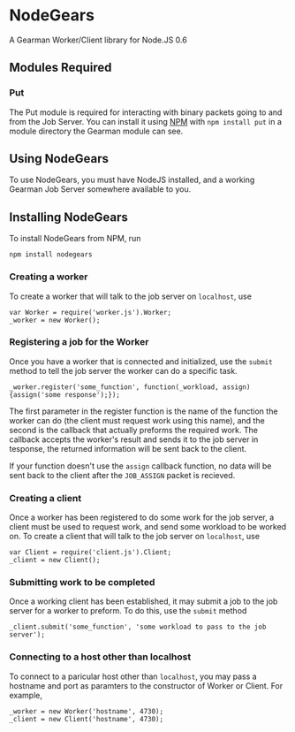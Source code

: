 # NodeGears

A Gearman Worker/Client library for Node.JS 0.6

## Modules Required

### Put

The Put module is required for interacting with binary packets going to and from the Job Server. You can install it using [NPM](http://npmjs.org/) with `npm install put` in a module directory the Gearman module can see.

## Using NodeGears

To use NodeGears, you must have NodeJS installed, and a working Gearman Job Server somewhere available to you.

## Installing NodeGears

To install NodeGears from NPM, run

	npm install nodegears

### Creating a worker

To create a worker that will talk to the job server on `localhost`, use

    var Worker = require('worker.js').Worker;
    _worker = new Worker();

### Registering a job for the Worker

Once you have a worker that is connected and initialized, use the `submit` method to tell the job server the worker can do a specific task.

    _worker.register('some_function', function(_workload, assign){assign('some response');});

The first parameter in the register function is the name of the function the worker can do (the client must request work using this name), and the second is the callback that actually preforms the required work. The callback accepts the worker's result and sends it to the job server in tesponse, the returned information will be sent back to the client.

If your function doesn't use the `assign` callback function, no data will be sent back to the client after the `JOB_ASSIGN` packet is recieved.

### Creating a client

Once a worker has been registered to do some work for the job server, a client must be used to request work, and send some workload to be worked on. To create a client that will talk to the job server on `localhost`, use

    var Client = require('client.js').Client;
    _client = new Client();

### Submitting work to be completed

Once a working client has been established, it may submit a job to the job server for a worker to preform. To do this, use the `submit` method

    _client.submit('some_function', 'some workload to pass to the job server');

### Connecting to a host other than localhost

To connect to a paricular host other than `localhost`, you may pass a hostname and port as paramters to the constructor of Worker or Client. For example,

    _worker = new Worker('hostname', 4730);
    _client = new Client('hostname', 4730);
